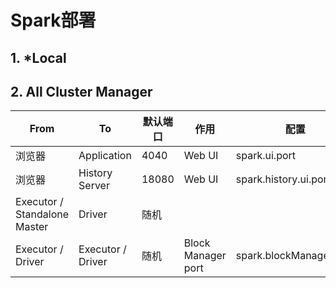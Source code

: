 # Spark部署

## 1. *Local

## 2. All Cluster Manager

| From                         | To                | 默认端口 | 作用               | 配置                    | 说明                               |
| ---------------------------- | ----------------- | -------- | ------------------ | ----------------------- | ---------------------------------- |
| 浏览器                       | Application       | 4040     | Web UI             | spark.ui.port           | Jetty Based.                       |
| 浏览器                       | History Server    | 18080    | Web UI             | spark.history.ui.port   | Jetty Based.                       |
| Executor / Standalone Master | Driver            | 随机     |                    |                         | 设为`0`是随机选择一个端口          |
| Executor / Driver            | Executor / Driver | 随机     | Block Manager port | spark.blockManager.port | Raw socket via ServerSocketChannel |


